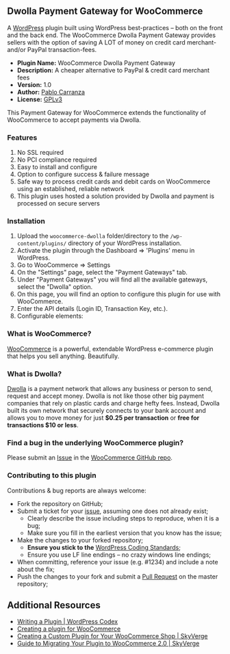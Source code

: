 ## Dwolla Payment Gateway for WooCommerce

A [WordPress](http://wordpress.org/) plugin built using WordPress best-practices &ndash; both on the front and the back end. The WooCommerce Dwolla Payment Gateway provides sellers with the option of saving A LOT of money on credit card merchant- and/or PayPal transaction-fees.

* **Plugin Name:** WooCommerce Dwolla Payment Gateway
* **Description:** A cheaper alternative to PayPal & credit card merchant fees
* **Version:** 1.0
* **Author:** [Pablo Carranza](https://github.com/vDevices/)
* **License:** [GPLv3](/LICENSE)

This Payment Gateway for WooCommerce extends the functionality of WooCommerce to accept payments via Dwolla.

### Features
1. No SSL required
2. No PCI compliance required
3. Easy to install and configure
4. Option to configure success & failure message
5. Safe way to process credit cards and debit cards on WooCommerce using an established, reliable network
6. This plugin uses hosted a solution provided by Dwolla and payment is processed on secure servers

### Installation
1. Upload the `woocommerce-dwolla` folder/directory to the `/wp-content/plugins/` directory of your WordPress installation.
2. Activate the plugin through the Dashboard => 'Plugins' menu in WordPress.
3. Go to WooCommerce => Settings
4. On the "Settings" page, select the "Payment Gateways" tab.
5. Under "Payment Gateways" you will find all the available gateways, select the "Dwolla" option.
6. On this page, you will find an option to configure this plugin for use with WooCommerce.
7. Enter the API details (Login ID, Transaction Key, etc.).
8. Configurable elements:

### What is WooCommerce?
[WooCommerce](http://www.woothemes.com/woocommerce/) is a powerful, extendable WordPress e-commerce plugin that helps you sell anything. Beautifully. 

### What is Dwolla?
[Dwolla](https://www.dwolla.com/) is a payment network that allows any business or person to send, request and accept money. Dwolla is not like those other big payment companies that rely on plastic cards and charge hefty fees. Instead, Dwolla built its own network that securely connects to your bank account and allows you to move money for just **$0.25 per transaction** or **free for transactions $10 or less**.

### Find a bug in the underlying WooCommerce plugin?
Please submit an [Issue](https://help.github.com/articles/be-social#issues) in the [WooCommerce GitHub repo](https://github.com/woothemes/woocommerce/issues).

### Contributing to this plugin
Contributions & bug reports are always welcome:

* Fork the repository on GitHub;
* Submit a ticket for your [issue](https://github.com/vDevices/woocommerce-dwolla/issues), assuming one does not already exist;
	* Clearly describe the issue including steps to reproduce, when it is a bug;
	* Make sure you fill in the earliest version that you know has the issue;
* Make the changes to your forked repository;
	* **Ensure you stick to the** [WordPress Coding Standards](http://codex.wordpress.org/WordPress_Coding_Standards);
	* Ensure you use LF line endings &ndash; no crazy windows line endings;
* When committing, reference your issue (e.g. #1234) and include a note about the fix;
* Push the changes to your fork and submit a [Pull Request](https://help.github.com/articles/using-pull-requests) on the master repository;

## Additional Resources

* [Writing a Plugin | WordPress Codex](http://codex.wordpress.org/Writing_a_Plugin)
* [Creating a plugin for WooCommerce](http://docs.woothemes.com/document/create-a-plugin/)
* [Creating a Custom Plugin for Your WooCommerce Shop | SkyVerge](http://www.skyverge.com/blog/creating-custom-plugin-for-your-woocommerce-shop/)
* [Guide to Migrating Your Plugin to WooCommerce 2.0 | SkyVerge](http://www.skyverge.com/blog/migrating-your-plugin-woocommerce-2-0/)